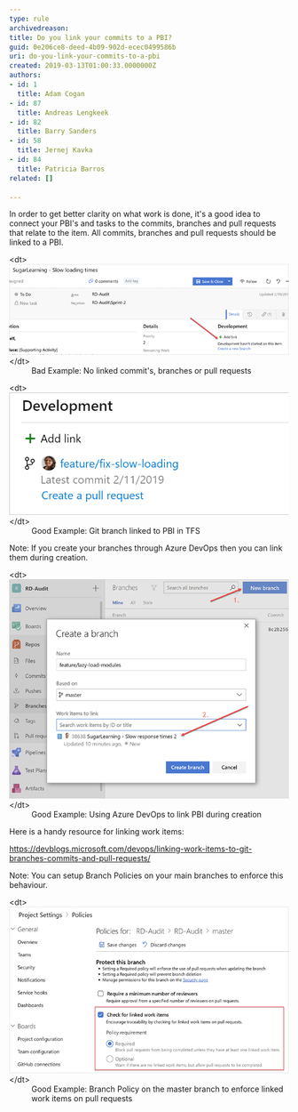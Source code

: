 ```yaml
---
type: rule
archivedreason: 
title: Do you link your commits to a PBI?
guid: 0e206ce8-deed-4b09-902d-ecec0499586b
uri: do-you-link-your-commits-to-a-pbi
created: 2019-03-13T01:00:33.0000000Z
authors:
- id: 1
  title: Adam Cogan
- id: 87
  title: Andreas Lengkeek
- id: 82
  title: Barry Sanders
- id: 58
  title: Jernej Kavka
- id: 84
  title: Patricia Barros
related: []

---
```


In order to get better clarity on what work is done, it's a good idea to connect your PBI's and tasks to the commits, branches and pull requests that relate to the item. All commits, branches and pull requests should be linked to a PBI.
<dl class="badImage">&lt;dt&gt;<img src="no-linked-commit.png" alt="no-linked-commit.png">&lt;/dt&gt;<dd>Bad Example: No linked commit's, branches or pull requests<br></dd></dl><dl class="goodImage">&lt;dt&gt;<img src="link-branch-to-pbi.png" alt="linked-commit">&lt;/dt&gt;<dd>Good Example: Git branch linked to PBI in TFS<br></dd>
</dl>
<!--endintro-->

Note: If you create your branches through Azure DevOps then you can link them during creation.
<dl class="goodImage">&lt;dt&gt;<img src="link-pbi-during-creation.png" alt="link-pbi-during-creation.png">&lt;/dt&gt;<dd>Good Example: Using Azure DevOps to link PBI during creation</dd></dl>
Here is a handy resource for linking work items:

https://devblogs.microsoft.com/devops/linking-work-items-to-git-branches-commits-and-pull-requests/

Note: You can setup Branch Policies on your main branches to enforce this behaviour.
<dl class="goodImage">&lt;dt&gt;<img src="add-branch-policy-for-linked-items.png" alt="add-branch-policy-for-linked-items.png">&lt;/dt&gt;<dd>Good Example: Branch Policy on the master branch to enforce linked work items on pull requests<br></dd>
</dl>
